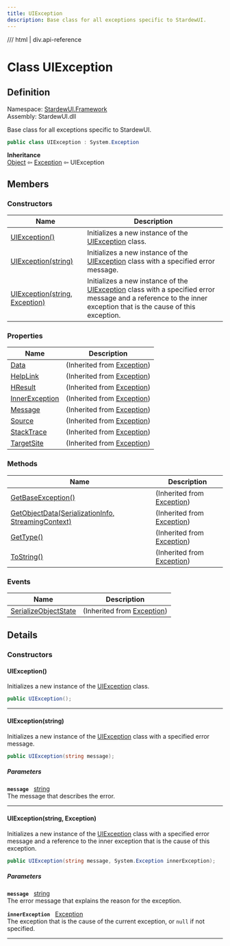 ```yaml
---
title: UIException
description: Base class for all exceptions specific to StardewUI.
---
```


<link rel="stylesheet" href="/StardewUI/stylesheets/reference.css" />

/// html | div.api-reference

# Class UIException

## Definition

<div class="api-definition" markdown>

Namespace: [StardewUI.Framework](index.md)  
Assembly: StardewUI.dll  

</div>

Base class for all exceptions specific to StardewUI.

```cs
public class UIException : System.Exception
```

**Inheritance**  
[Object](https://learn.microsoft.com/en-us/dotnet/api/system.object) ⇦ [Exception](https://learn.microsoft.com/en-us/dotnet/api/system.exception) ⇦ UIException

## Members

### Constructors

 | Name | Description |
| --- | --- |
| [UIException()](#uiexception) | Initializes a new instance of the [UIException](uiexception.md) class. | 
| [UIException(string)](#uiexceptionstring) | Initializes a new instance of the [UIException](uiexception.md) class with a specified error message. | 
| [UIException(string, Exception)](#uiexceptionstring-exception) | Initializes a new instance of the [UIException](uiexception.md) class with a specified error message and a reference to the inner exception that is the cause of this exception. | 

### Properties

 | Name | Description |
| --- | --- |
| [Data](https://learn.microsoft.com/en-us/dotnet/api/system.exception.data) | <span class="muted" markdown>(Inherited from [Exception](https://learn.microsoft.com/en-us/dotnet/api/system.exception))</span> | 
| [HelpLink](https://learn.microsoft.com/en-us/dotnet/api/system.exception.helplink) | <span class="muted" markdown>(Inherited from [Exception](https://learn.microsoft.com/en-us/dotnet/api/system.exception))</span> | 
| [HResult](https://learn.microsoft.com/en-us/dotnet/api/system.exception.hresult) | <span class="muted" markdown>(Inherited from [Exception](https://learn.microsoft.com/en-us/dotnet/api/system.exception))</span> | 
| [InnerException](https://learn.microsoft.com/en-us/dotnet/api/system.exception.innerexception) | <span class="muted" markdown>(Inherited from [Exception](https://learn.microsoft.com/en-us/dotnet/api/system.exception))</span> | 
| [Message](https://learn.microsoft.com/en-us/dotnet/api/system.exception.message) | <span class="muted" markdown>(Inherited from [Exception](https://learn.microsoft.com/en-us/dotnet/api/system.exception))</span> | 
| [Source](https://learn.microsoft.com/en-us/dotnet/api/system.exception.source) | <span class="muted" markdown>(Inherited from [Exception](https://learn.microsoft.com/en-us/dotnet/api/system.exception))</span> | 
| [StackTrace](https://learn.microsoft.com/en-us/dotnet/api/system.exception.stacktrace) | <span class="muted" markdown>(Inherited from [Exception](https://learn.microsoft.com/en-us/dotnet/api/system.exception))</span> | 
| [TargetSite](https://learn.microsoft.com/en-us/dotnet/api/system.exception.targetsite) | <span class="muted" markdown>(Inherited from [Exception](https://learn.microsoft.com/en-us/dotnet/api/system.exception))</span> | 

### Methods

 | Name | Description |
| --- | --- |
| [GetBaseException()](https://learn.microsoft.com/en-us/dotnet/api/system.exception.getbaseexception) | <span class="muted" markdown>(Inherited from [Exception](https://learn.microsoft.com/en-us/dotnet/api/system.exception))</span> | 
| [GetObjectData(SerializationInfo, StreamingContext)](https://learn.microsoft.com/en-us/dotnet/api/system.exception.getobjectdata) | <span class="muted" markdown>(Inherited from [Exception](https://learn.microsoft.com/en-us/dotnet/api/system.exception))</span> | 
| [GetType()](https://learn.microsoft.com/en-us/dotnet/api/system.exception.gettype) | <span class="muted" markdown>(Inherited from [Exception](https://learn.microsoft.com/en-us/dotnet/api/system.exception))</span> | 
| [ToString()](https://learn.microsoft.com/en-us/dotnet/api/system.exception.tostring) | <span class="muted" markdown>(Inherited from [Exception](https://learn.microsoft.com/en-us/dotnet/api/system.exception))</span> | 

### Events

 | Name | Description |
| --- | --- |
| [SerializeObjectState](https://learn.microsoft.com/en-us/dotnet/api/system.exception.serializeobjectstate) | <span class="muted" markdown>(Inherited from [Exception](https://learn.microsoft.com/en-us/dotnet/api/system.exception))</span> | 

## Details

### Constructors

#### UIException()

Initializes a new instance of the [UIException](uiexception.md) class.

```cs
public UIException();
```

-----

#### UIException(string)

Initializes a new instance of the [UIException](uiexception.md) class with a specified error message.

```cs
public UIException(string message);
```

##### Parameters

**`message`** &nbsp; [string](https://learn.microsoft.com/en-us/dotnet/api/system.string)  
The message that describes the error.

-----

#### UIException(string, Exception)

Initializes a new instance of the [UIException](uiexception.md) class with a specified error message and a reference to the inner exception that is the cause of this exception.

```cs
public UIException(string message, System.Exception innerException);
```

##### Parameters

**`message`** &nbsp; [string](https://learn.microsoft.com/en-us/dotnet/api/system.string)  
The error message that explains the reason for the exception.

**`innerException`** &nbsp; [Exception](https://learn.microsoft.com/en-us/dotnet/api/system.exception)  
The exception that is the cause of the current exception, or `null` if not specified.

-----

